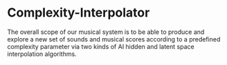 # Complexity-Interpolator

The overall scope of our musical system is to be able to produce and explore a new set of sounds
and musical scores according to a predefined complexity parameter via two kinds of AI hidden and
latent space interpolation algorithms.
